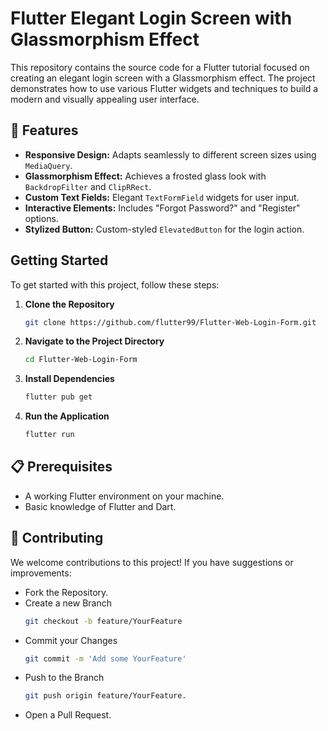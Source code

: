 # Flutter Elegant Login Screen with Glassmorphism Effect

This repository contains the source code for a Flutter tutorial focused on creating an elegant login screen with a Glassmorphism effect. The project demonstrates how to use various Flutter widgets and techniques to build a modern and visually appealing user interface.

## 🌟 Features

- **Responsive Design:** Adapts seamlessly to different screen sizes using `MediaQuery`.
- **Glassmorphism Effect:** Achieves a frosted glass look with `BackdropFilter` and `ClipRRect`.
- **Custom Text Fields:** Elegant `TextFormField` widgets for user input.
- **Interactive Elements:** Includes "Forgot Password?" and "Register" options.
- **Stylized Button:** Custom-styled `ElevatedButton` for the login action.

## Getting Started

To get started with this project, follow these steps:

1. **Clone the Repository**
   ```bash
   git clone https://github.com/flutter99/Flutter-Web-Login-Form.git

2. **Navigate to the Project Directory**
   ```bash
   cd Flutter-Web-Login-Form

3. **Install Dependencies**
   ```bash
   flutter pub get
   
4. **Run the Application**
   ```bash
   flutter run

## 📋 Prerequisites

- A working Flutter environment on your machine.
- Basic knowledge of Flutter and Dart.

## 🤝 Contributing

We welcome contributions to this project! If you have suggestions or improvements:

- Fork the Repository.
- Create a new Branch
   ```bash
   git checkout -b feature/YourFeature
- Commit your Changes
   ```bash
   git commit -m 'Add some YourFeature'
- Push to the Branch
  ```bash
  git push origin feature/YourFeature.
- Open a Pull Request.
